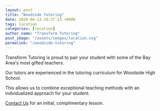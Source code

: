 ```yaml
---
layout: post
title: "Woodside Tutoring"
date: 2020-04-13 20:37:13 +0600
tags: location
categories: [location]
author_name: "Transform Tutoring"
post_image: "/assets/images/location.svg"
permalink: "/woodside-tutoring"
---
```



Transform Tutoring is proud to pair your student with some of the Bay Area's most gifted teachers. 

Our tutors are experienced in the tutoring curriculum for Woodside High School.

This allows us to combine exceptional teaching methods with an indvidualized approach for your student.

[Contact Us](/pages/contact) for an initial, complimentary lesson. 

